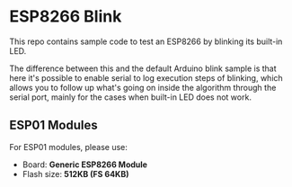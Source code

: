 # ESP8266 Blink

This repo contains sample code to test an ESP8266 by blinking its built-in LED.

The difference between this and the default Arduino blink sample is that here it's possible to enable serial to log execution steps of blinking, which allows you to follow up what's going on inside the algorithm through the serial port, mainly for the cases when built-in LED does not work.

## ESP01 Modules

For ESP01 modules, please use:

- Board: **Generic ESP8266 Module**
- Flash size: **512KB (FS 64KB)**
